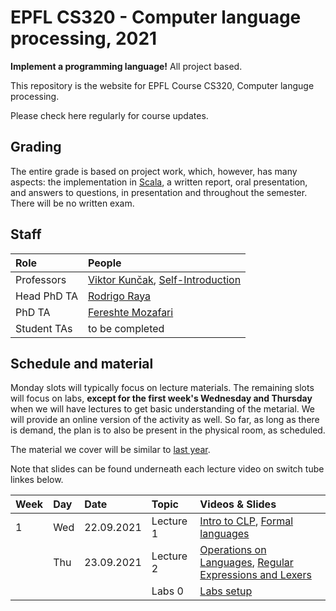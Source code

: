 # EPFL CS320 - Computer language processing, 2021

**Implement a programming language!** All project based.

This repository is the website for EPFL Course CS320, Computer languge processing. 

Please check here regularly for course updates.

## Grading

The entire grade is based on project work, which, however, has many aspects: the implementation in [Scala](https://www.scala-lang.org/), a written report, oral presentation, and answers to questions, in presentation and throughout the semester. There will be no written exam.

## Staff

| Role        | People |
| :---        | :--- |
| Professors  | [Viktor Kunčak](https://people.epfl.ch/viktor.kuncak), [Self-Introduction](https://tube.switch.ch/videos/82f0eb14) |
| Head PhD TA | [Rodrigo Raya](https://people.epfl.ch/rodrigo.raya/)
| PhD TA      | [Fereshte Mozafari](https://people.epfl.ch/fereshte.mozafari) |
| Student TAs | to be completed |

## Schedule and material

Monday slots will typically focus on lecture materials. The remaining slots will focus on labs, **except for the first week's Wednesday and Thursday** when we will have lectures to get basic understanding of the metarial. We will provide an online version of the activity as well. So far, as long as there is demand, the plan is to also be present in the physical room, as scheduled.

The material we cover will be similar to [last year](https://lara.epfl.ch/w/cc20/top). 

Note that slides can be found underneath each lecture video on switch tube linkes below.

| Week | Day | Date        | Topic                | Videos & Slides              |
| :--  | :-- | :--         | :--                  | :--                          |
| 1    | Wed | 22.09.2021  | Lecture 1            | [Intro to CLP](https://tube.switch.ch/videos/3351ec99), [Formal languages](https://tube.switch.ch/videos/6df3a6ba)                                                  |
|      | Thu | 23.09.2021  | Lecture 2            | [Operations on Languages](https://tube.switch.ch/videos/1846c6f2), [Regular Expressions and Lexers](https://tube.switch.ch/videos/a15b1c5f)                  |
|      |     |             | Labs 0               | [Labs setup](https://gitlab.epfl.ch/lara/cs320/-/blob/main/labs_setup.md)           | |
